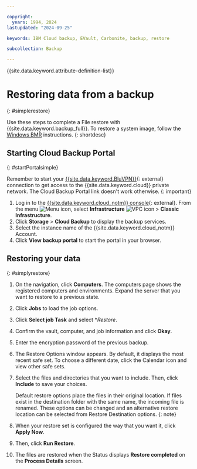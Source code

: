 ```yaml
---

copyright:
  years: 1994, 2024
lastupdated: "2024-09-25"

keywords: IBM Cloud backup, EVault, Carbonite, backup, restore

subcollection: Backup

---
```

{{site.data.keyword.attribute-definition-list}}

# Restoring data from a backup
{: #simplerestore}

Use these steps to complete a File restore with {{site.data.keyword.backup_full}}. To restore a system image, follow the [Windows BMR](/docs/Backup?topic=Backup-restoreBMR#restoreBMR) instructions.
{: shortdesc}

## Starting Cloud Backup Portal
{: #startPortalsimple}

Remember to start your [{{site.data.keyword.BluVPN}}](/docs/iaas-vpn?topic=iaas-vpn-getting-started){: external} connection to get access to the {{site.data.keyword.cloud}} private network. The Cloud Backup Portal link doesn't work otherwise.
{: important}

1. Log in to the [{{site.data.keyword.cloud_notm}} console](/login){: external}. From the menu ![Menu icon](../icons/icon_hamburger.svg "Menu"), select **Infrastructure**  ![VPC icon](../icons/vpc.svg) > **Classic Infrastructure**.
2. Click **Storage** > **Cloud Backup** to display the backup services.
3. Select the instance name of the {{site.data.keyword.cloud_notm}} Account.
4. Click **View backup portal** to start the portal in your browser.

## Restoring your data
{: #simplyrestore}

1. On the navigation, click **Computers**. The computers page shows the registered computers and environments. Expand the server that you want to restore to a previous state.
2. Click **Jobs** to load the job options.
3. Click **Select job Task** and select **Restore*.
4. Confirm the vault, computer, and job information and click **Okay**.
5. Enter the encryption password of the previous backup.
6. The Restore Options window appears. By default, it displays the most recent safe set. To choose a different date, click the Calendar icon and view other safe sets.
7. Select the files and directories that you want to include. Then, click **Include** to save your choices.

    Default restore options place the files in their original location. If files exist in the destination folder with the same name, the incoming file is renamed. These options can be changed and an alternative restore location can be selected from Restore Destination options.
    {: note}

8. When your restore set is configured the way that you want it, click **Apply Now**.
9. Then, click **Run Restore**.
10. The files are restored when the Status displays **Restore completed** on the **Process Details** screen.
